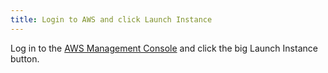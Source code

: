```yaml
---
title: Login to AWS and click Launch Instance
---
```


Log in to the [AWS Management Console][aws_console] and click the big
Launch Instance button.

[aws_console]: https://console.aws.amazon.com/ec2/home
